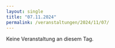 ```yaml
---
layout: single
title: "07.11.2024"
permalink: /veranstaltungen/2024/11/07/
---
```


Keine Veranstaltung an diesem Tag.
